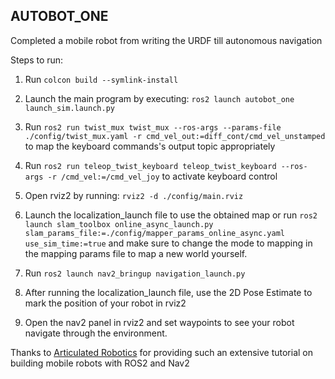 ## AUTOBOT_ONE

Completed a mobile robot from writing the URDF till autonomous navigation

Steps to run:

1. Run `colcon build --symlink-install`

2. Launch the main program by executing: `ros2 launch autobot_one launch_sim.launch.py`

3. Run `ros2 run twist_mux twist_mux --ros-args --params-file ./config/twist_mux.yaml -r cmd_vel_out:=diff_cont/cmd_vel_unstamped` to map the keyboard commands's output topic appropriately

4. Run `ros2 run teleop_twist_keyboard teleop_twist_keyboard --ros-args -r /cmd_vel:=/cmd_vel_joy` to activate keyboard control

5. Open rviz2 by running: `rviz2 -d ./config/main.rviz`

6. Launch the localization_launch file to use the obtained map or run `ros2 launch slam_toolbox online_async_launch.py slam_params_file:=./config/mapper_params_online_async.yaml use_sim_time:=true` and make sure to change the mode to mapping in the mapping params file to map a new world yourself.

7. Run `ros2 launch nav2_bringup navigation_launch.py`

8. After running the localization_launch file, use the 2D Pose Estimate to mark the position of your robot in rviz2

9. Open the nav2 panel in rviz2 and set waypoints to see your robot navigate through the environment.



Thanks to [Articulated Robotics](https://github.com/joshnewans/articubot_one/tree/humble) for providing such an extensive tutorial on building mobile robots with ROS2 and Nav2